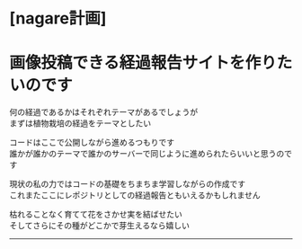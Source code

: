 # [nagare計画]

# 画像投稿できる経過報告サイトを作りたいのです

何の経過であるかはそれぞれテーマがあるでしょうが<br>
まずは植物栽培の経過をテーマとしたい<br>

コードはここで公開しながら進めるつもりです<br>
誰かが誰かのテーマで誰かのサーバーで同じように進められたらいいと思うのです<br>

現状の私の力ではコードの基礎をちまちま学習しながらの作成です<br>
これまたここにレポジトリとしての経過報告ともいえるかもしれません<br>

枯れることなく育てて花をさかせ実を結ばせたい<br>
そしてさらにその種がどこかで芽生えるなら嬉しい<br>

---
